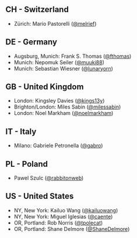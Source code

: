 ## CH - Switzerland
* Zürich: Mario Pastorelli ([@melrief](https://github.com/melrief))

## DE - Germany
* Augsburg, Munich: Frank S. Thomas ([@fthomas](https://github.com/fthomas))
* Munich: Nepomuk Seiler ([@muuki88](https://github.com/muuki88))
* Munich: Sebastian Wiesner ([@lunaryorn](https://github.com/lunaryorn))

## GB - United Kingdom
* London: Kingsley Davies ([@kings13y](https://github.com/kings13y))
* Brighton/London: Miles Sabin ([@milessabin](https://github.com/milessabin))
* London: Noel Markham ([@noelmarkham](https://github.com/noelmarkham))

## IT - Italy
* Milano: Gabriele Petronella ([@gabro](https://github.com/gabro))

## PL - Poland
* Pawel Szulc ([@rabbitonweb](https://github.com/rabbitonweb))

## US - United States
* NY, New York: Kailuo Wang ([@kailuowang](https://github.com/kailuowang))
* NY, New York: Miguel Iglesias ([@caente](https://github.com/caente))
* OR, Portland: Rob Norris ([@tpolecat](https://github.com/tpolecat))
* OR, Portland: Shane Delmore ([@ShaneDelmore](https://github.com/ShaneDelmore))
